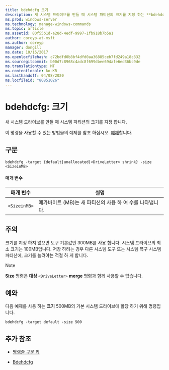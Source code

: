 ```yaml
---
title: bdehdcfg 크기
description: 새 시스템 드라이브를 만들 때 시스템 파티션의 크기를 지정 하는 **bdehdcfg 크기**에 대 한 Windows 명령 항목입니다.
ms.prod: windows-server
ms.technology: manage-windows-commands
ms.topic: article
ms.assetid: 80f55b1d-a28d-4edf-9997-1fb918b7b5a1
author: coreyp-at-msft
ms.author: coreyp
manager: dongill
ms.date: 10/16/2017
ms.openlocfilehash: c72bdfd0b8bf4dfd0aa36885ceb7fd249a18c332
ms.sourcegitcommit: b00d7c8968c4adc8f699dbee694afe6ed36bc9de
ms.translationtype: MT
ms.contentlocale: ko-KR
ms.lasthandoff: 04/08/2020
ms.locfileid: "80851026"
---
```

# <a name="bdehdcfg-size"></a>bdehdcfg: 크기

새 시스템 드라이브를 만들 때 시스템 파티션의 크기를 지정 합니다.

이 명령을 사용할 수 있는 방법을의 예제를 참조 하십시오. [예제](#BKMK_Examples)합니다.

## <a name="syntax"></a>구문

```
bdehdcfg -target {default|unallocated|<DriveLetter> shrink} -size <SizeinMB>
```

#### <a name="parameters"></a>매개 변수

| 매개 변수 | 설명 |
| --------- | ----------- |
| `<SizeinMB>` | 메가바이트 (MB)는 새 파티션의 사용 하 여 수를 나타냅니다. |

## <a name="remarks"></a>주의

크기를 지정 하지 않으면 도구 기본값인 300MB를 사용 합니다. 시스템 드라이브의 최소 크기는 100MB입니다. 저장 하려는 경우 다른 시스템 도구 또는 시스템 복구 시스템 파티션에, 크기를 늘려야는 적절 하 게 합니다.

> [!NOTE]
> **Size** 명령은 **대상** `<DriveLetter>` **merge** 명령과 함께 사용할 수 없습니다.

## <a name="examples"></a><a name=BKMK_Examples></a>예와

다음 예제를 사용 하는 **크기** 500MB의 기본 시스템 드라이브에 할당 하기 위해 명령입니다.

```
bdehdcfg -target default -size 500
```

## <a name="additional-references"></a>추가 참조

- [명령줄 구문 키](command-line-syntax-key.md)

- [Bdehdcfg](bdehdcfg.md)